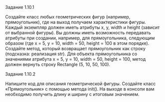 Задание 1.10.1

Создайте класс любых геометрических фигур (например, прямоугольник), где на выход получаем характеристики фигуры. Каждый экземпляр должен иметь атрибуты x, y, width и height (зависит от выбранной фигуры). Вы должны иметь возможность передавать атрибуты при создании, например, для прямоугольника, следующим образом (где x = 5, y = 10, width = 50, height = 100 в этом порядке). Создайте метод, который возвращает прямоугольник как строку (подсказка: реализация str). Для объекта прямоугольника со значениями атрибута x = 5, y = 10, width = 50, height = 100, метод должен вернуть строку Rectangle (5, 10, 50, 100).

Задание 1.10.2

Напишите код для описания геометрической фигуры. Создайте класс «Прямоугольник» с помощью метода init(). На выходе в консоли вам необходимо получить длину и ширину с итоговым значением.
